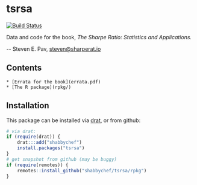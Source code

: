 

# tsrsa 

[![Build Status](https://github.com/shabbychef/tsrsa/workflows/R-CMD-check/badge.svg)](https://github.com/shabbychef/tsrsa/actions)

Data and code for the book, _The Sharpe Ratio: Statistics and Applications._ 

-- Steven E. Pav, steven@sharperat.io

## Contents

	* [Errata for the book](errata.pdf)
	* [The R package](rpkg/)


## Installation

This package can be installed 
via [drat](https://github.com/eddelbuettel/drat "drat"), or
from github:


```r
# via drat:
if (require(drat)) {
    drat:::add("shabbychef")
    install.packages("tsrsa")
}
# get snapshot from github (may be buggy)
if (require(remotes)) {
    remotes::install_github("shabbychef/tsrsa/rpkg")
}
```


